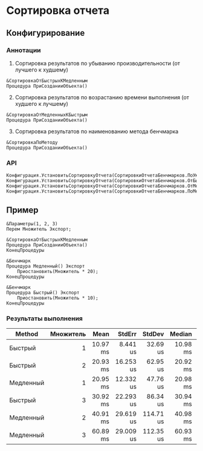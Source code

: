 # Сортировка отчета

## Конфигурирование

### Аннотации

1. Сортировка результатов по убыванию производительности (от лучшего к худшему)
```bsl
&СортировкаОтБыстрыхКМедленным
Процедура ПриСозданииОбъекта()
```

2. Сортировка результатов по возрастанию времени выполнения (от худшего к лучшему)
```bsl
&СортировкаОтМедленныхКБыстрым
Процедура ПриСозданииОбъекта()
```

3. Сортировка результатов по наименованию метода бенчмарка
```bsl
&СортировкаПоМетоду
Процедура ПриСозданииОбъекта()
```

### API

```bsl
Конфигурация.УстановитьСортировкуОтчета(СортировкиОтчетаБенчмарков.ПоУмолчанию);
Конфигурация.УстановитьСортировкуОтчета(СортировкиОтчетаБенчмарков.ОтБыстрыхКМедленным);
Конфигурация.УстановитьСортировкуОтчета(СортировкиОтчетаБенчмарков.ОтМедленныхКБыстрым);
Конфигурация.УстановитьСортировкуОтчета(СортировкиОтчетаБенчмарков.ПоМетоду);
```

## Пример

```bsl
&Параметры(1, 2, 3)
Перем Множитель Экспорт;

&СортировкаОтБыстрыхКМедленным
Процедура ПриСозданииОбъекта()
КонецПроцедуры

&Бенчмарк
Процедура Медленный() Экспорт
	Приостановить(Множитель * 20);
КонецПроцедуры

&Бенчмарк
Процедура Быстрый() Экспорт
	Приостановить(Множитель * 10);
КонецПроцедуры
```

### Результаты выполнения

| Method    | Множитель |     Mean |    StdErr |    StdDev |   Median |  Op/s |
|-----------|----------:|---------:|----------:|----------:|---------:|------:|
| Быстрый   |         1 | 10.97 ms |  8.441 us |  32.69 us | 10.98 ms | 91.17 |
| Быстрый   |         2 | 20.93 ms | 16.253 us |  62.95 us | 20.92 ms | 47.77 |
| Медленный |         1 | 20.95 ms | 12.332 us |  47.76 us | 20.98 ms | 47.73 |
| Быстрый   |         3 | 30.92 ms | 22.293 us |  86.34 us | 30.94 ms | 32.34 |
| Медленный |         2 | 40.91 ms | 29.619 us | 114.71 us | 40.98 ms | 24.44 |
| Медленный |         3 | 60.89 ms | 29.009 us | 112.35 us | 60.93 ms | 16.42 |
